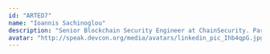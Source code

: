 ```yaml
---
id: "ARTED7"
name: "Ioannis Sachinoglou"
description: "Senior Blockchain Security Engineer at ChainSecurity. Particularly interested in software verification and static analysis. MSc in Computer Science from ETH Zurich."
avatar: "http://speak.devcon.org/media/avatars/linkedin_pic_Ihb4qpG.jpg"
---
```

